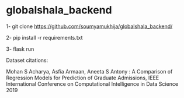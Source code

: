 # globalshala_backend

1- git clone https://github.com/soumyamukhija/globalshala_backend/

2- pip install -r requirements.txt

3- flask run

Dataset citations:

Mohan S Acharya, Asfia Armaan, Aneeta S Antony : A Comparison of Regression Models for Prediction of Graduate Admissions, IEEE International Conference on Computational Intelligence in Data Science 2019
